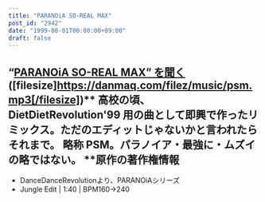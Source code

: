 ```yaml
---
title: "PARANOiA SO-REAL MAX"
post_id: "2942"
date: "1999-08-01T00:00:00+09:00"
draft: false
---
```



## “[PARANOiA SO-REAL MAX” を聞く](/filez/music/psm.mp3) ([filesize]https://danmaq.com/filez/music/psm.mp3[/filesize])** 高校の頃、 DietDietRevolution'99 用の曲として即興で作ったリミックス。ただのエディットじゃないかと言われたらそれまで。 略称 PSM。パラノイア・最強に・ムズイの略ではない。  **原作の著作権情報

  * DanceDanceRevolutionより、PARANOiAシリーズ
  * Jungle Edit | 1:40 | BPM160→240
